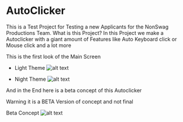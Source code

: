 # AutoClicker

This is a Test Project for Testing a new Applicants for the NonSwag Productions Team.
What is this Project?
In this Project we make a Autoclicker with a giant amount of Features like Auto Keyboard click or Mouse click and a lot more


This is the first look of the Main Screen

- Light Theme
![alt text](https://cdn.discordapp.com/attachments/1055938958099484756/1056736122870431804/image.png)



- Night Theme
![alt text](https://cdn.discordapp.com/attachments/1055938958099484756/1056736305779843162/image.png)

And in the End here is a beta concept of this Autoclicker

Warning it is a BETA Version of concept and not final

Beta Concept
![alt text](https://cdn.discordapp.com/attachments/1055938958099484756/1056737752277856328/image.png)
